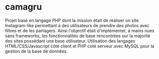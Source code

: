 # camagru

Projet basé en langage PHP dont la mission était de realiser un site Instagram-like permettant à des utilisateurs de prendre des photos avec filtres et de les partagers.
Ainsi l'objectif était d'implémenter, à mains nues sans frameworks, les fonctionnalités de base rencontrées sur la majorité des sites possédant une base utilisateur.
Utilisation des langages HTML/CSS/Javascript côté client et PHP coté serveur avec MySQL pour la gestion de la base de données.
